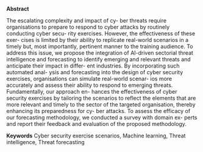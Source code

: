 **Abstract**

The escalating complexity and impact of cy-
ber threats require organisations to prepare to respond
to cyber attacks by routinely conducting cyber secu-
rity exercises. However, the effectiveness of these exer-
cises is limited by their ability to replicate real-world
scenarios in a timely but, most importantly, pertinent
manner to the training audience. To address this issue,
we propose the integration of AI-driven sectorial threat
intelligence and forecasting to identify emerging and
relevant threats and anticipate their impact in differ-
ent industries. By incorporating such automated anal-
ysis and forecasting into the design of cyber security
exercises, organisations can simulate real-world scenar-
ios more accurately and assess their ability to respond
to emerging threats. Fundamentally, our approach en-
hances the effectiveness of cyber security exercises by
tailoring the scenarios to reflect the elements that are
more relevant and timely to the sector of the targeted
organisation, thereby enhancing its preparedness for cy-
ber attacks. To assess the efficacy of our forecasting
methodology, we conducted a survey with domain ex-
perts and report their feedback and evaluation of the
proposed methodology.

**Keywords**
Cyber security exercise scenarios, Machine
learning, Threat intelligence, Threat forecasting
